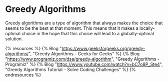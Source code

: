 # Greedy Algorithms

Greedy algorithms are a type of algorithm that always makes the choice that seems to be the best at that moment. This means that it makes a locally-optimal choice in the hope that this choice will lead to a globally-optimal solution.

{% resources %}
  {% Blog "https://www.geeksforgeeks.org/greedy-algorithms/", "Greedy Algorithms - Geeks for Geeks" %}
  {% Blog "https://www.programiz.com/dsa/greedy-algorithm", "Greedy Algorithms - Programiz" %}
  {% Blog "https://www.youtube.com/watch?v=bC7o8P_Ste4", "Greedy Algorithms Tutorial – Solve Coding Challenges" %}
{% endresources %}


